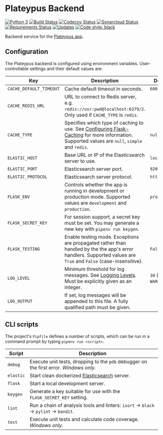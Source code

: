 # Plateypus Backend

[![Python 3](https://pyup.io/repos/github/Geologik/plateypus-backend/python-3-shield.svg)](https://pyup.io/repos/github/Geologik/plateypus-backend/)
[![Build Status](https://travis-ci.org/Geologik/plateypus-backend.svg?branch=master)](https://travis-ci.org/Geologik/plateypus-backend)
[![Codecov Status](https://codecov.io/gh/Geologik/plateypus-backend/branch/master/graph/badge.svg)](https://codecov.io/gh/Geologik/plateypus-backend)
[![Sonarcloud Status](https://sonarcloud.io/api/project_badges/measure?project=plateypus-backend&metric=alert_status)](https://sonarcloud.io/dashboard?id=plateypus-backend)
[![Requirements Status](https://requires.io/github/Geologik/plateypus-backend/requirements.svg?branch=master)](https://requires.io/github/Geologik/plateypus-backend/requirements/?branch=master)
[![Updates](https://pyup.io/repos/github/Geologik/plateypus-backend/shield.svg)](https://pyup.io/repos/github/Geologik/plateypus-backend/)
[![Code style: black](https://img.shields.io/badge/code%20style-black-000000.svg)](https://github.com/ambv/black)

Backend service for the [Plateypus app](https://github.com/Geologik/plateypus-app).

## Configuration

The Plateypus backend is configured using environment variables. User-controllable settings and their default values are:

| Key                     | Description | Default |
| ----------------------- | ----------- | ------- |
| `CACHE_DEFAULT_TIMEOUT` | Cache default timeout in seconds. | `600` |
| `CACHE_REDIS_URL`       | URL to connect to Redis server, e.g. `redis://usr:pwd@localhost:6379/2`. Only used if `CACHE_TYPE` is `redis`. | |
| `CACHE_TYPE`            | Specifies which type of caching to use. See [Configuring Flask-Caching](https://flask-caching.readthedocs.io/en/latest/#configuring-flask-caching) for more information. Supported values are `null`, `simple` and `redis`. | `null` |
| `ELASTIC_HOST`          | Base URL or IP of the Elasticsearch server to use. | `localhost` |
| `ELASTIC_PORT`          | Elasticsearch server port. | `9200` |
| `ELASTIC_PROTOCOL`      | Elasticsearch server protocol. | `http` |
| `FLASK_ENV`             | Controls whether the app is running in development or production mode. Supported values are `development` and `production`. | `production` |
| `FLASK_SECRET_KEY`      | For session support, a secret key must be set. You may generate a new key with `pipenv run keygen`. | |
| `FLASK_TESTING`         | Enable testing mode. Exceptions are propagated rather than handled by the the app's error handlers. Supported values are `True` and `False` (case-insensitive). | `False` |
| `LOG_LEVEL`             | Minimum threshold for log messages. See [Logging Levels](https://docs.python.org/3/library/logging.html#levels). Must be explicitly given as an integer. | `30` (i.e. `WARNING`) |
| `LOG_OUTPUT`            | If set, log messages will be appended to this file. A fully qualified path must be given. | |

## CLI scripts

The project's `Pipfile` defines a number of scripts, which can be run in a command prompt by typing `pipenv run <script>`.

Script    | Description
--------- | -----------
`debug`   | Execute unit tests, dropping to the `pdb` debugger on the first error. *Windows only.*
`elastic` | Start clean dockerized [Elasticsearch](https://elastic.co/products/elasticsearch) server.
`flask`   | Start a local development server.
`keygen`  | Generate a key suitable for use with the `FLASK_SECRET_KEY` setting.
`lint`    | Run a chain of analysis tools and linters: `isort` → `black` → `pylint` → `bandit`.
`test`    | Execute unit tests and calculate code coverage. *Windows only.* |
